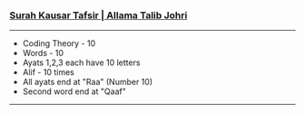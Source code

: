 ### [Surah Kausar Tafsir | Allama Talib Johri](https://www.youtube.com/watch?v=QN_MbsU5Hok)

***

* Coding Theory - 10
* Words - 10
* Ayats 1,2,3 each have 10 letters
* Alif - 10 times
* All ayats end at "Raa" (Number 10)
* Second word end at "Qaaf"

***

